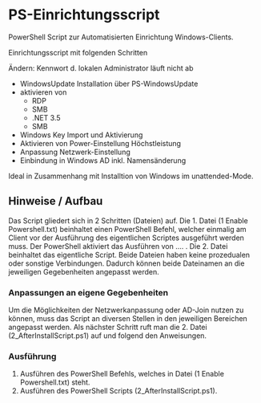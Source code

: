# PS-Einrichtungsscript
PowerShell Script zur Automatisierten Einrichtung Windows-Clients.

Einrichtungsscript mit folgenden Schritten

Ändern: Kennwort d. lokalen Administrator läuft nicht ab
* WindowsUpdate Installation über PS-WindowsUpdate
* aktivieren von
  * RDP
  * SMB
  * .NET 3.5
  * SMB
* Windows Key Import und Aktivierung
* Aktivieren von Power-Einstellung Höchstleistung
* Anpassung Netzwerk-Einstellung
* Einbindung in Windows AD inkl. Namensänderung

Ideal in Zusammenhang mit Installtion von Windows im unattended-Mode.

## Hinweise / Aufbau 
Das Script gliedert sich in 2 Schritten (Dateien) auf. 
Die 1. Datei (1 Enable Powershell.txt) beinhaltet einen PowerShell Befehl, welcher einmalig am Client vor der Ausführung des eigentlichen Scriptes ausgeführt werden muss. Der PowerShell aktiviert das Ausführen von .... . 
Die 2. Datei beinhaltet das eigentliche Script.
Beide Dateien haben keine prozedualen oder sonstige Verbindungen. Dadurch können beide Dateinamen an die jeweiligen Gegebenheiten angepasst werden.

### Anpassungen an eigene Gegebenheiten
Um die Möglichkeiten der Netzwerkanpassung oder AD-Join nutzen zu können, muss das Script an diversen Stellen in den jeweiligen Bereichen angepasst werden.
Als nächster Schritt ruft man die 2. Datei (2_AfterInstallScript.ps1) auf und folgend den Anweisungen.

### Ausführung
1. Ausführen des PowerShell Befehls, welches in Datei (1 Enable Powershell.txt) steht.
2. Ausführen des PowerShell Scripts (2_AfterInstallScript.ps1).


